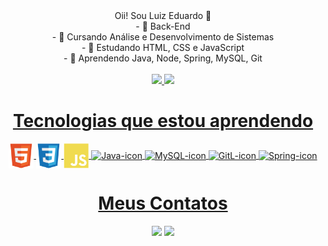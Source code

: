<div  align="center">
Oii! Sou Luiz Eduardo 👋 <br/>
- 🔭 Back-End <br/>
- 📘 Cursando Análise e Desenvolvimento de Sistemas <br/>
- 🌱 Estudando HTML, CSS e JavaScript <br/>
- 🌱 Aprendendo Java, Node, Spring, MySQL, Git <br/>
<br/>
<div/>
  
<div  align="center">

<a href="https://github.com/luizeduardoSC">
<img height="180em" src="https://github-readme-stats.vercel.app/api?username=luizeduardoSC&show_icons=true&theme=dracula&include_all_commits=true&count_private=true"/>
<img height="180em" src="https://github-readme-stats.vercel.app/api/top-langs/?username=luizeduardoSC&layout=donut&langs_count=7&theme=dracula"/>

<div  align="center"> 
  <div style="display: inline_block">
    <h1 align="center"> Tecnologias que estou aprendendo </h1>
    <img align="center" height="40" width="40" alt="html-icon" src="https://raw.githubusercontent.com/devicons/devicon/master/icons/html5/html5-original.svg">
    <img align="center" height="40" width="40" alt="css-icon" src="https://raw.githubusercontent.com/devicons/devicon/master/icons/css3/css3-original.svg">
    <img align="center" height="40" width="40" alt="js-icon"  src="https://raw.githubusercontent.com/devicons/devicon/master/icons/javascript/javascript-plain.svg">
    <img align="center" height="40" width="40" alt="Java-icon"  src="https://cdn.jsdelivr.net/gh/devicons/devicon/icons/java/java-original.svg">
    <img align="center" height="40" width="40" alt="MySQL-icon" src="https://cdn.jsdelivr.net/gh/devicons/devicon/icons/mysql/mysql-original-wordmark.svg">
    <img align="center" height="40" width="40" alt="GitL-icon" src="https://cdn.jsdelivr.net/gh/devicons/devicon/icons/git/git-original.svg">
    <img align="center" height="40" width="40" alt="Spring-icon" src="https://cdn.jsdelivr.net/gh/devicons/devicon/icons/spring/spring-original.svg">
    
         
    
<h1 align="center"> Meus Contatos </h1>
<a href = "mailto:luizeduardoedd1@gmail.com"><img src="https://img.shields.io/badge/Gmail-D14836?style=for-the-badge&logo=gmail&logoColor=white" target="_blank"></a>
<a href="https://www.linkedin.com/in/luiz-eduardosc" target="_blank"><img src="https://img.shields.io/badge/-LinkedIn-%230077B5?style=for-the-badge&logo=linkedin&logoColor=white" target="_blank"></a>
